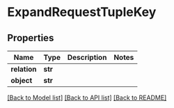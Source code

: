 # ExpandRequestTupleKey


## Properties
Name | Type | Description | Notes
------------ | ------------- | ------------- | -------------
**relation** | **str** |  | 
**object** | **str** |  | 

[[Back to Model list]](../README.md#documentation-for-models) [[Back to API list]](../README.md#documentation-for-api-endpoints) [[Back to README]](../README.md)


